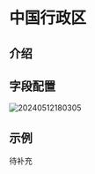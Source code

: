 # 中国行政区

<PluginInfo name="field-china-region"></PluginInfo>

## 介绍

## 字段配置

![20240512180305](https://static-docs.nocobase.com/20240512180305.png)

## 示例

待补充